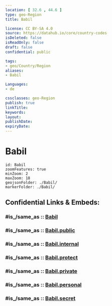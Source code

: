 ```yaml
---
location: [ 32.6 , 44.6 ] 
type: geo-Region
title: Babil

license: CC BY-SA 4.0
source: https://datahub.io/core/country-codes
isDeleted: false
isReadOnly: false
draft: false
confidential: public

tags:
- geo/Country/Region
aliases:
- Babil

Languages:
- de

cssclasses: geo-Region
publish: true
linkTitle: 
keywords: 
layout: 
publishDate: 
expiryDate: 
---
```


# Babil

```leaflet
id: Babil
zoomFeatures: true 
minZoom: 2 
maxZoom: 18
geojsonFolder: ./Babil/
markerFolder: ./Babil/
```


## Confidential Links & Embeds: 

### #is_/same_as :: [Babil](/_Standards/Earth/Continent/Asia/Asia~West/Iraq/Provinces~Iraq/Babil.md) 

### #is_/same_as :: [Babil.public](/_public/Earth/Continent/Asia/Asia~West/Iraq/Provinces~Iraq/Babil.public.md) 

### #is_/same_as :: [Babil.internal](/_internal/Earth/Continent/Asia/Asia~West/Iraq/Provinces~Iraq/Babil.internal.md) 

### #is_/same_as :: [Babil.protect](/_protect/Earth/Continent/Asia/Asia~West/Iraq/Provinces~Iraq/Babil.protect.md) 

### #is_/same_as :: [Babil.private](/_private/Earth/Continent/Asia/Asia~West/Iraq/Provinces~Iraq/Babil.private.md) 

### #is_/same_as :: [Babil.personal](/_personal/Earth/Continent/Asia/Asia~West/Iraq/Provinces~Iraq/Babil.personal.md) 

### #is_/same_as :: [Babil.secret](/_secret/Earth/Continent/Asia/Asia~West/Iraq/Provinces~Iraq/Babil.secret.md)

